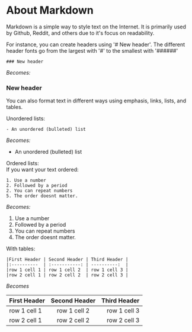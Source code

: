 # About Markdown

Markdown is a simple way to style text on the Internet. It is primarily used by Github, Reddit, and others due to it's focus on readability.

For instance, you can create headers using '# New header'.
The different header fonts go from the largest with '#' to the smallest with '######'
```
### New header 
```
_Becomes:_
### New header 

You can also format text in different ways using emphasis, links, lists, and tables.

Unordered lists:
```
- An unordered (bulleted) list
```
_Becomes:_
- An unordered (bulleted) list

Ordered lists:  
If you want your text ordered:  
```
1. Use a number
2. Followed by a period
2. You can repeat numbers
5. The order doesnt matter.
```
_Becomes:_
1. Use a number
2. Followed by a period
2. You can repeat numbers
4. The order doesnt matter.

With tables:  

```
|First Header | Second Header | Third Header |
|:----------  | :-----------: | ----------:  |
|row 1 cell 1 | row 1 cell 2  | row 1 cell 3 |
|row 2 cell 1 | row 2 cell 2  | row 2 cell 3 |
```

_Becomes_

|First Header | Second Header | Third Header |
|:----------  | :-----------: | ----------:  |
|row 1 cell 1 | row 1 cell 2  | row 1 cell 3 |
|row 2 cell 1 | row 2 cell 2  | row 2 cell 3 |

